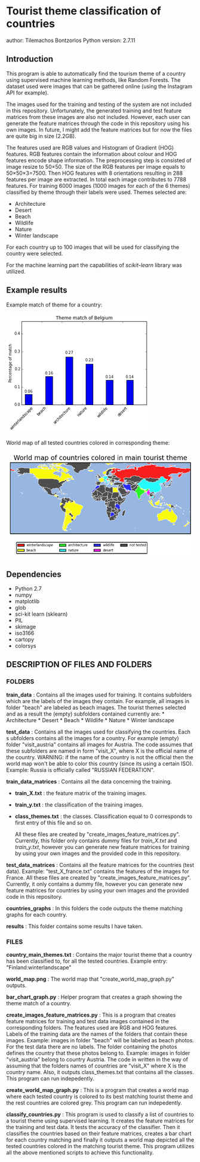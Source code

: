 # Tourist theme classification of countries
author: Tilemachos Bontzorlos
Python version: 2.7.11

## Introduction
This program is able to automatically find the tourism theme of a country 
using supervised machine learning methods, like Random Forests. The dataset 
used were images that can be gathered online (using the Instagram API for 
example).

The images used for the training and testing of the system are not included
in this repository. Unfortunately, the generated training and test feature 
matrices from these images are also not included. However, each user can
generate the feature matrices through the code in this repository using
his own images. In future, I might add the feature matrices but for now the
files are quite big in size (2.2GB).

The features used are RGB values and Histogram of Gradient (HOG) features. 
RGB features contain the information about colour and HOG features encode 
shape information. The preprocessing step is consisted of image resize to
50×50. The size of the RGB features per image equals to 50×50×3=7500. Then 
HOG features with 8 orientations resulting in 288 features per image are
extracted. In total each image contributes to 7788 features. For training 
6000 images (1000 images for each of the 6 themes) classified by theme
through their labels were used. Themes selected are:
* Architecture
* Desert
* Beach
* Wildlife
* Nature
* Winter landscape

For each country up to 100 images that will be used for classifying the 
country were selected.

For the machine learning part the capabilities of *scikit-learn* library
was utilized.

## Example results

Example match of theme for a country:

![](https://github.com/tilemmpon/tourist_theme_classification_of_countries/blob/master/results/random%20forest%20classifer/countries_graphs/graph_Belgium.png)

World map of all tested countries colored in corresponding theme:

![](https://github.com/tilemmpon/tourist_theme_classification_of_countries/blob/master/results/random%20forest%20classifer/world_map.png)

## Dependencies

* Python 2.7
* numpy
* matplotlib
* glob
* sci-kit learn (sklearn)
* PIL
* skimage
* iso3166
* cartopy
* colorsys

## DESCRIPTION OF FILES AND FOLDERS

### FOLDERS

**train\_data** : Contains all the images used for training. It contains
	subfolders which are the labels of the images they contain. For example, 
	all images in folder "beach" are labeled as beach images. The tourist 
	themes selected and as a result the (empty) subfolders contained
	currently are:
	* Architecture
	* Desert
	* Beach
	* Wildlife
	* Nature
	* Winter landscape

**test\_data** : Contains all the images used for classifying the countries. Each s
	ubfolders contains all the images for a country. For example (empty) 
	folder "visit_austria" contains all images for Austria. The code assumes 
	that these subfolders are named in form "visit_X", where X is the 
	official name of the country. WARNING: if the name of the country is not 
	the official then the world map won't be able to color this country 
	(since its using a certain ISO). Example: Russia is officially called 
	"RUSSIAN FEDERATION".

**train\_data\_matrices** : Contains all the data concerning the training.
* **train_X.txt** : the feature matrix of the training images.
* **train_y.txt** : the classification of the training images.
* **class_themes.txt** : the classes. Classification equal to 0 
					corresponds to first entry of this
					file and so on.
	
	All these files are created by "create_images_feature_matrices.py".
	Currently, this folder only contains dummy files for *train_X.txt* and
	*train_y.txt*, however you can generate new feature matrices for training 
	by using your own images and the provided code in this repository.

**test\_data\_matrices** : Contains all the feature matrices for the countries (test 
	data). Example: "test_X_france.txt" contains the features of the images 
	for France. All these files are created by 
	"create_images_feature_matrices.py".
	Currently, it only contains a dummy file, however you can generate new
	feature matrices for countries by using your own images and the provided
	code in this repository.

**countries\_graphs** : In this folders the code outputs the theme matching
	graphs for each country.

**results** : This folder contains some results I have taken.

### FILES

**country\_main\_themes.txt** : Contains the major tourist theme that a country
	has been classified to, for all the tested countries. Example entry:
	"Finland:winterlandscape"

**world\_map.png** : The world map that "create_world_map_graph.py" outputs.

**bar_chart_graph.py** : Helper program that creates a graph showing the 
	theme match of a country.

**create\_images\_feature_matrices.py** : This is a program that creates feature 
	matrices for training and test data images contained in the 
	corresponding folders. The features used  are RGB and HOG features.
	Labels of the training data are the names of the folders that contain 
	these images. Example: images in folder "beach" will be labelled as 
	beach photos.
	For the test data there are no labels. The folder containing the photos 
	defines the country that these photos belong to. Example: images in 
	folder "visit_austria" belong to country Austria. The code in written 
	in the way of assuming that the folders names of countries are "visit_X" 
	where X is the  country name.
	Also, it outputs class_themes.txt that contains all the classes.
	This program can run indepedently.

**create\_world\_map\_graph.py** : This is a program that creates a world map where 
	each tested country is colored to its best matching tourist theme and 
	the rest countries are colored grey.
	This program can run indepedently.

**classify_countries.py** : This program is used to classify a list of countries to 
	a tourist theme using supervised learning. It creates the feature 
	matrices for the training and test data. It tests the accuracy of the 
	classifier. Then it classifies the countries based on their feature 
	matrices, creates a bar chart for each	country matching and finally it 
	outputs a world map depicted all the tested countries colored in the 
	matching tourist theme.
	This program utilizes all the above mentioned scripts to achieve this 
	functionality.

